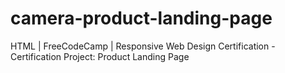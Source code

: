 # camera-product-landing-page
HTML | FreeCodeCamp | Responsive Web Design Certification - Certification Project: Product Landing Page
